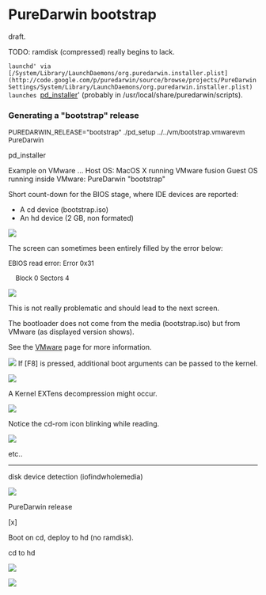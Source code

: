 PureDarwin bootstrap
====================
draft.



TODO: ramdisk (compressed) really begins to lack.

`launchd' via [/System/Library/LaunchDaemons/org.puredarwin.installer.plist](http://code.google.com/p/puredarwin/source/browse/projects/PureDarwinSettings/System/Library/LaunchDaemons/org.puredarwin.installer.plist) launches `[pd_installer](http://code.google.com/p/puredarwin/source/browse/scripts/pd_installer)' (probably in /usr/local/share/puredarwin/scripts).


### Generating a "bootstrap" release
<span style="font-size:small">PUREDARWIN_RELEASE="bootstrap" ./pd_setup ../../vm/bootstrap.vmwarevm PureDarwin</span>
<span style="font-size:small">
</span>

pd_installer

Example on VMware
...
Host OS: MacOS X running VMware fusion
Guest OS running inside VMware: PureDarwin "bootstrap"



Short count-down for the BIOS stage, where IDE devices are reported:
-   A cd device (bootstrap.iso)
-   An hd device (2 GB, non formated)

[![](../../_/rsrc/1263857828263/developers/repository/puredarwin-bootstrap/boostrap%20vmware%20bios.png%3Fheight=335&width=400)](puredarwin-bootstrap/boostrap%20vmware%20bios.png%3Fattredirects=0)

The screen can sometimes been entirely filled by the error below:

<span style="font-size:small">EBIOS read error: Error 0x31</span>

<span><span style="font-size:small">    Block 0 Sectors 4</span></span><span style="font-size:small">
</span>

[![](../../_/rsrc/1263857961350/developers/repository/puredarwin-bootstrap/bootstrap%20vmware%20bootloader%20seek%20errors.png%3Fheight=262&width=400)](puredarwin-bootstrap/bootstrap%20vmware%20bootloader%20seek%20errors.png%3Fattredirects=0)

This is not really problematic and should lead to the next screen.



The bootloader does not come from the media (bootstrap.iso) but from VMware (as displayed version shows).

See the [VMware](../vmware.html#TOC-darwin.iso) page for more information.

[![](../../_/rsrc/1263858200290/developers/repository/puredarwin-bootstrap/boostrap%20vmware%20bootloader%20countdown.png%3Fheight=262&width=400)](puredarwin-bootstrap/boostrap%20vmware%20bootloader%20countdown.png%3Fattredirects=0)
If [F8] is pressed, additional boot arguments can be passed to the kernel.

[![](../../_/rsrc/1263858485530/developers/repository/puredarwin-bootstrap/bootstrap%20vmware%20bootloader%20f8.png%3Fheight=262&width=400)](puredarwin-bootstrap/bootstrap%20vmware%20bootloader%20f8.png%3Fattredirects=0)

A Kernel EXTens decompression might occur.

[![](../../_/rsrc/1263858631045/developers/repository/puredarwin-bootstrap/bootstrap%20vmware%20kext%20decompression.png%3Fheight=262&width=400)](puredarwin-bootstrap/bootstrap%20vmware%20kext%20decompression.png%3Fattredirects=0)

Notice the cd-rom icon blinking while reading.

[![](../../_/rsrc/1263243391341/developers/repository/puredarwin-bootstrap/vmware%20cd%20blink.png)](puredarwin-bootstrap/vmware%20cd%20blink.png%3Fattredirects=0)

etc..




---





disk device detection (iofindwholemedia)


[![](../../_/rsrc/1263243397363/developers/repository/puredarwin-bootstrap/pd_installer%20intro.png)](puredarwin-bootstrap/pd_installer%20intro.png%3Fattredirects=0)


PureDarwin release

[x]


Boot on cd, deploy to hd (no ramdisk).

cd to hd


[![](../../_/rsrc/1263243391341/developers/repository/puredarwin-bootstrap/vmware%20cd%20blink.png)](puredarwin-bootstrap/vmware%20cd%20blink.png%3Fattredirects=0)

[![](../../_/rsrc/1263243384855/developers/repository/puredarwin-bootstrap/vmware%20hd%20blink.png)](puredarwin-bootstrap/vmware%20hd%20blink.png%3Fattredirects=0)



